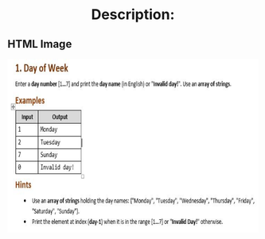 # <p align="center"> Description: <p>
<h2>HTML Image</h2>
<img src="https://raw.githubusercontent.com/Tasador87/Technology_Fundamentals_JAVA/master/Arrays/Arrays%20-%20Labs/01.Days%20of%20Week/Description.JPG" width="720" height="350">
